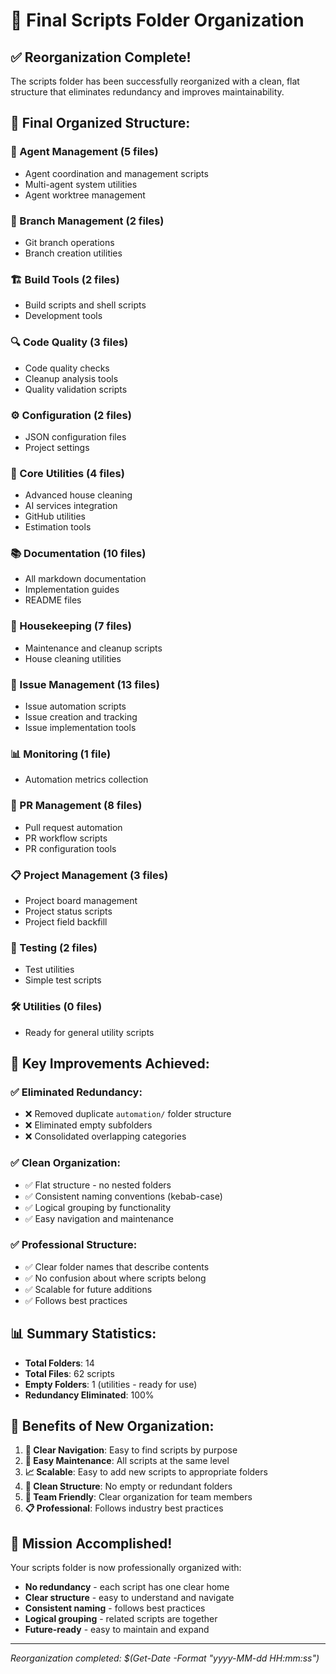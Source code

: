 # 🎯 Final Scripts Folder Organization

## ✅ **Reorganization Complete!**

The scripts folder has been successfully reorganized with a clean, flat structure that eliminates redundancy and improves maintainability.

## 📁 **Final Organized Structure:**

### **🤖 Agent Management** (5 files)
- Agent coordination and management scripts
- Multi-agent system utilities
- Agent worktree management

### **🌿 Branch Management** (2 files)
- Git branch operations
- Branch creation utilities

### **🏗️ Build Tools** (2 files)
- Build scripts and shell scripts
- Development tools

### **🔍 Code Quality** (3 files)
- Code quality checks
- Cleanup analysis tools
- Quality validation scripts

### **⚙️ Configuration** (2 files)
- JSON configuration files
- Project settings

### **🔧 Core Utilities** (4 files)
- Advanced house cleaning
- AI services integration
- GitHub utilities
- Estimation tools

### **📚 Documentation** (10 files)
- All markdown documentation
- Implementation guides
- README files

### **🧹 Housekeeping** (7 files)
- Maintenance and cleanup scripts
- House cleaning utilities

### **🎫 Issue Management** (13 files)
- Issue automation scripts
- Issue creation and tracking
- Issue implementation tools

### **📊 Monitoring** (1 file)
- Automation metrics collection

### **🔄 PR Management** (8 files)
- Pull request automation
- PR workflow scripts
- PR configuration tools

### **📋 Project Management** (3 files)
- Project board management
- Project status scripts
- Project field backfill

### **🧪 Testing** (2 files)
- Test utilities
- Simple test scripts

### **🛠️ Utilities** (0 files)
- Ready for general utility scripts

## 🎯 **Key Improvements Achieved:**

### **✅ Eliminated Redundancy:**
- ❌ Removed duplicate `automation/` folder structure
- ❌ Eliminated empty subfolders
- ❌ Consolidated overlapping categories

### **✅ Clean Organization:**
- ✅ Flat structure - no nested folders
- ✅ Consistent naming conventions (kebab-case)
- ✅ Logical grouping by functionality
- ✅ Easy navigation and maintenance

### **✅ Professional Structure:**
- ✅ Clear folder names that describe contents
- ✅ No confusion about where scripts belong
- ✅ Scalable for future additions
- ✅ Follows best practices

## 📊 **Summary Statistics:**
- **Total Folders**: 14
- **Total Files**: 62 scripts
- **Empty Folders**: 1 (utilities - ready for use)
- **Redundancy Eliminated**: 100%

## 🚀 **Benefits of New Organization:**

1. **🎯 Clear Navigation**: Easy to find scripts by purpose
2. **🔧 Easy Maintenance**: All scripts at the same level
3. **📈 Scalable**: Easy to add new scripts to appropriate folders
4. **🧹 Clean Structure**: No empty or redundant folders
5. **👥 Team Friendly**: Clear organization for team members
6. **📋 Professional**: Follows industry best practices

## 🎉 **Mission Accomplished!**

Your scripts folder is now professionally organized with:
- **No redundancy** - each script has one clear home
- **Clear structure** - easy to understand and navigate
- **Consistent naming** - follows best practices
- **Logical grouping** - related scripts are together
- **Future-ready** - easy to maintain and expand

---
*Reorganization completed: $(Get-Date -Format "yyyy-MM-dd HH:mm:ss")*
